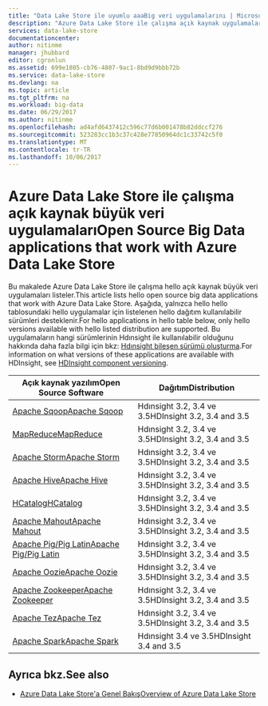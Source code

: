 ```yaml
---
title: "Data Lake Store ile uyumlu aaaBig veri uygulamalarını | Microsoft Docs"
description: "Azure Data Lake Store ile çalışma açık kaynak uygulamaların listesi"
services: data-lake-store
documentationcenter: 
author: nitinme
manager: jhubbard
editor: cgronlun
ms.assetid: 699e1805-cb76-4807-9ac1-8bd9d9bbb72b
ms.service: data-lake-store
ms.devlang: na
ms.topic: article
ms.tgt_pltfrm: na
ms.workload: big-data
ms.date: 06/29/2017
ms.author: nitinme
ms.openlocfilehash: ad4afd6437412c596c77d6b001478b82ddccf276
ms.sourcegitcommit: 523283cc1b3c37c428e77850964dc1c33742c5f0
ms.translationtype: MT
ms.contentlocale: tr-TR
ms.lasthandoff: 10/06/2017
---
```

# <a name="open-source-big-data-applications-that-work-with-azure-data-lake-store"></a><span data-ttu-id="1c667-103">Azure Data Lake Store ile çalışma açık kaynak büyük veri uygulamaları</span><span class="sxs-lookup"><span data-stu-id="1c667-103">Open Source Big Data applications that work with Azure Data Lake Store</span></span>
<span data-ttu-id="1c667-104">Bu makalede Azure Data Lake Store ile çalışma hello açık kaynak büyük veri uygulamaları listeler.</span><span class="sxs-lookup"><span data-stu-id="1c667-104">This article lists hello open source big data applications that work with Azure Data Lake Store.</span></span> <span data-ttu-id="1c667-105">Aşağıda, yalnızca hello hello tablosundaki hello uygulamalar için listelenen hello dağıtım kullanılabilir sürümleri desteklenir.</span><span class="sxs-lookup"><span data-stu-id="1c667-105">For hello applications in hello table below, only hello versions available with hello listed distribution are supported.</span></span> <span data-ttu-id="1c667-106">Bu uygulamaların hangi sürümlerinin Hdınsight ile kullanılabilir olduğunu hakkında daha fazla bilgi için bkz: [Hdınsight bileşen sürümü oluşturma](../hdinsight/hdinsight-component-versioning.md).</span><span class="sxs-lookup"><span data-stu-id="1c667-106">For information on what versions of these applications are available with HDInsight, see [HDInsight component versioning](../hdinsight/hdinsight-component-versioning.md).</span></span>

| <span data-ttu-id="1c667-107">Açık kaynak yazılım</span><span class="sxs-lookup"><span data-stu-id="1c667-107">Open Source Software</span></span> | <span data-ttu-id="1c667-108">Dağıtım</span><span class="sxs-lookup"><span data-stu-id="1c667-108">Distribution</span></span> |
| --- | --- |
| [<span data-ttu-id="1c667-109">Apache Sqoop</span><span class="sxs-lookup"><span data-stu-id="1c667-109">Apache Sqoop</span></span>](http://sqoop.apache.org/) |<span data-ttu-id="1c667-110">Hdınsight 3.2, 3.4 ve 3.5</span><span class="sxs-lookup"><span data-stu-id="1c667-110">HDInsight 3.2, 3.4 and 3.5</span></span> |
| [<span data-ttu-id="1c667-111">MapReduce</span><span class="sxs-lookup"><span data-stu-id="1c667-111">MapReduce</span></span>](http://hadoop.apache.org/docs/r1.0.4/mapred_tutorial.html) |<span data-ttu-id="1c667-112">Hdınsight 3.2, 3.4 ve 3.5</span><span class="sxs-lookup"><span data-stu-id="1c667-112">HDInsight 3.2, 3.4 and 3.5</span></span> |
| [<span data-ttu-id="1c667-113">Apache Storm</span><span class="sxs-lookup"><span data-stu-id="1c667-113">Apache Storm</span></span>](https://storm.apache.org/) |<span data-ttu-id="1c667-114">Hdınsight 3.2, 3.4 ve 3.5</span><span class="sxs-lookup"><span data-stu-id="1c667-114">HDInsight 3.2, 3.4 and 3.5</span></span> |
| [<span data-ttu-id="1c667-115">Apache Hive</span><span class="sxs-lookup"><span data-stu-id="1c667-115">Apache Hive</span></span>](http://hive.apache.org/) |<span data-ttu-id="1c667-116">Hdınsight 3.2, 3.4 ve 3.5</span><span class="sxs-lookup"><span data-stu-id="1c667-116">HDInsight 3.2, 3.4 and 3.5</span></span> |
| [<span data-ttu-id="1c667-117">HCatalog</span><span class="sxs-lookup"><span data-stu-id="1c667-117">HCatalog</span></span>](https://cwiki.apache.org/confluence/display/Hive/HCatalog) |<span data-ttu-id="1c667-118">Hdınsight 3.2, 3.4 ve 3.5</span><span class="sxs-lookup"><span data-stu-id="1c667-118">HDInsight 3.2, 3.4 and 3.5</span></span> |
| [<span data-ttu-id="1c667-119">Apache Mahout</span><span class="sxs-lookup"><span data-stu-id="1c667-119">Apache Mahout</span></span>](http://mahout.apache.org/) |<span data-ttu-id="1c667-120">Hdınsight 3.2, 3.4 ve 3.5</span><span class="sxs-lookup"><span data-stu-id="1c667-120">HDInsight 3.2, 3.4 and 3.5</span></span> |
| [<span data-ttu-id="1c667-121">Apache Pig/Pig Latin</span><span class="sxs-lookup"><span data-stu-id="1c667-121">Apache Pig/Pig Latin</span></span>](http://pig.apache.org/) |<span data-ttu-id="1c667-122">Hdınsight 3.2, 3.4 ve 3.5</span><span class="sxs-lookup"><span data-stu-id="1c667-122">HDInsight 3.2, 3.4 and 3.5</span></span> |
| [<span data-ttu-id="1c667-123">Apache Oozie</span><span class="sxs-lookup"><span data-stu-id="1c667-123">Apache Oozie</span></span>](http://oozie.apache.org/) |<span data-ttu-id="1c667-124">Hdınsight 3.2, 3.4 ve 3.5</span><span class="sxs-lookup"><span data-stu-id="1c667-124">HDInsight 3.2, 3.4 and 3.5</span></span> |
| [<span data-ttu-id="1c667-125">Apache Zookeeper</span><span class="sxs-lookup"><span data-stu-id="1c667-125">Apache Zookeeper</span></span>](http://zookeeper.apache.org/) |<span data-ttu-id="1c667-126">Hdınsight 3.2, 3.4 ve 3.5</span><span class="sxs-lookup"><span data-stu-id="1c667-126">HDInsight 3.2, 3.4 and 3.5</span></span> |
| [<span data-ttu-id="1c667-127">Apache Tez</span><span class="sxs-lookup"><span data-stu-id="1c667-127">Apache Tez</span></span>](http://tez.apache.org/) |<span data-ttu-id="1c667-128">Hdınsight 3.2, 3.4 ve 3.5</span><span class="sxs-lookup"><span data-stu-id="1c667-128">HDInsight 3.2, 3.4 and 3.5</span></span> |
| [<span data-ttu-id="1c667-129">Apache Spark</span><span class="sxs-lookup"><span data-stu-id="1c667-129">Apache Spark</span></span>](http://spark.apache.org/) |<span data-ttu-id="1c667-130">Hdınsight 3.4 ve 3.5</span><span class="sxs-lookup"><span data-stu-id="1c667-130">HDInsight 3.4 and 3.5</span></span> |


## <a name="see-also"></a><span data-ttu-id="1c667-131">Ayrıca bkz.</span><span class="sxs-lookup"><span data-stu-id="1c667-131">See also</span></span>
* [<span data-ttu-id="1c667-132">Azure Data Lake Store'a Genel Bakış</span><span class="sxs-lookup"><span data-stu-id="1c667-132">Overview of Azure Data Lake Store</span></span>](data-lake-store-overview.md)

